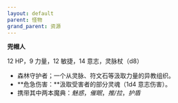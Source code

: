 ```yaml
---
layout: default
parent: 怪物
grand_parent: 资源
---
```


**兜帽人**  

12 HP，9 力量，12 敏捷，14 意志，灵脉杖（d8）

- 森林守护者；一个从灵脉、符文石等汲取力量的异教组织。
- **危急伤害：**汲取受害者的部分灵魂（1d4 意志伤害）。
- 携带其中两本魔典：*魅惑*，*催眠*，*推/拉*，*护盾*
